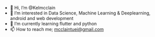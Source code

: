 - 👋 Hi, I’m @Kelmcclain
- 👀 I’m interested in Data Science, Machine Learning & Deeplearning, android and web development
- 🌱 I’m currently learning flutter and python
- 📫 How to reach me; mcclaintuei@gmail.com

<!---
Kelmcclain/Kelmcclain is a ✨ special ✨ repository because its `README.md` (this file) appears on your GitHub profile.
You can click the Preview link to take a look at your changes.
--->
